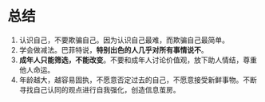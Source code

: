 # 总结
1. 认识自己，不要欺骗自己。因为认识自己最难，而欺骗自己最简单。
2. 学会做减法。巴菲特说，**特别出色的人几乎对所有事情说不**。
3. **成年人只能筛选，不能改变**。不要和成年人讨论价值观，放下助人情结，尊重他人命运。
4. 年龄越大，越容易固执，不愿意否定过去的自己，不愿意接受新鲜事物。不断寻找自己认同的观点进行自我强化，创造信息茧房。
